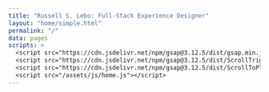 ```yaml
---
title: "Russell S. Lebo: Full-Stack Experience Designer"
layout: "home/simple.html"
permalink: "/"
data: pages
scripts: >
  <script src="https://cdn.jsdelivr.net/npm/gsap@3.12.5/dist/gsap.min.js"></script>
  <script src="https://cdn.jsdelivr.net/npm/gsap@3.12.5/dist/ScrollTrigger.min.js"></script>
  <script src="https://cdn.jsdelivr.net/npm/gsap@3.12.5/dist/ScrollToPlugin.min.js"></script>
  <script src="/assets/js/home.js"></script>
---
```


<!-- @format -->
